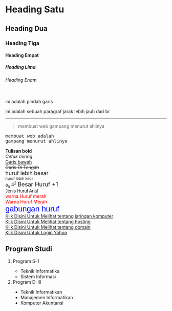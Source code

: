 <html>
<head>
<body>
<h1>Heading Satu</h1>
<h2>Heading Dua</h2>
<h3>Heading Tiga</h3>
<h4>Heading Empat</h4>
<h5>Heading Lima</h5>
<h6>Heading Enam</h6>
</body>


<body>
<br/>ini adalah pindah garis
<p>ini adalah sebuah paragraf jarak lebih jauh dari br</p>
<hr/>
<blockquote>membuat web gampang menurut ahlinya</blockquote>
<pre>membuat web adalah
gampang menurut ahlinya</pre>
</body>


<body>
<b>Tulisan bold</b><br/>
<i>Cetak miring</i><br/>
<u>Garis bawah</u><br/>
<strike>Garis Di Tengah </strike><br/>
<big>huruf lebih besar</big><br/>
<small>huruf lebih kecil</small><br/>
a<sub>a</sub>
4<sup>2</sup>
</body>


<body>
<font size="+1">Besar Huruf +1</font><br /> 
<font face="Arial, Helvetica, sans-serif">Jenis Huruf Arial</font><br /> 
<font color="#FF0000">warna Huruf merah</font><br /> <font color="red">Warna Huruf Merah</font><br /> 
<font face="Arial, Helvetica, sans-serif" size="+2" color="#0000FF">gabungan huruf</font><br/>
</body>


<body> 
<a href="jaringan komputer.html">Klik Disini Untuk Melihat tentang jaringan komputer</a><br/>
<a href="hosting.html">Klik Disini Untuk Melihat tentang hosting</a><br/>
<a href="domain.html">Klik Disini Untuk Melihat tentang domain</a><br/>
<a href="http://www.yahoo.com">Klik Disini Untuk Login Yahoo</a><br/>
</body>


<body>
<h2>Program Studi</h2>
<ol type="1">
<li>Program S-1</li>
<ul type="circle">
<li>Teknik Informatika</li>
<li>Sistem Informasi</li>
</ul>
<li>Program D-III</li>
<ul type="disc">
<li>Teknik Informatikan</li>
<li>Manajemen Informatikan</li>
<li>Komputer Akuntansi</li>
</ul>
</ol>
</body>
